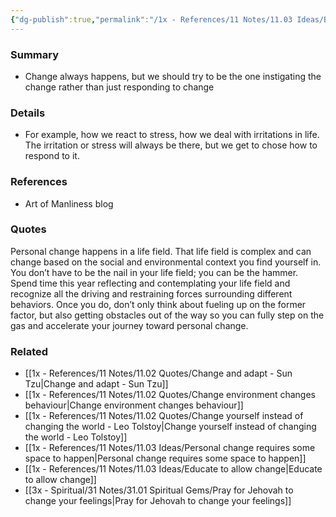 ```yaml
---
{"dg-publish":true,"permalink":"/1x - References/11 Notes/11.03 Ideas/Be the hammer not the nail - try to be proactive in your life/","title":"Be the hammer not the nail - try to be proactive in your life","noteIcon":""}
---
```


### Summary
- Change always happens, but we should try to be the one instigating the change rather than just responding to change

### Details
- For example, how we react to stress, how we deal with irritations in life. The irritation or stress will always be there, but we get to chose how to respond to it.

### References
- Art of Manliness blog

### Quotes
Personal change happens in a life field. That life field is complex and can change based on the social and environmental context you find yourself in. You don’t have to be the nail in your life field; you can be the hammer. Spend time this year reflecting and contemplating your life field and recognize all the driving and restraining forces surrounding different behaviors. Once you do, don’t only think about fueling up on the former factor, but also getting obstacles out of the way so you can fully step on the gas and accelerate your journey toward personal change. 

### Related
- [[1x - References/11 Notes/11.02 Quotes/Change and adapt - Sun Tzu\|Change and adapt - Sun Tzu]]
- [[1x - References/11 Notes/11.02 Quotes/Change environment changes behaviour\|Change environment changes behaviour]]
- [[1x - References/11 Notes/11.02 Quotes/Change yourself instead of changing the world - Leo Tolstoy\|Change yourself instead of changing the world - Leo Tolstoy]]
- [[1x - References/11 Notes/11.03 Ideas/Personal change requires some space to happen\|Personal change requires some space to happen]]
- [[1x - References/11 Notes/11.03 Ideas/Educate to allow change\|Educate to allow change]]
- [[3x - Spiritual/31 Notes/31.01 Spiritual Gems/Pray for Jehovah to change your feelings\|Pray for Jehovah to change your feelings]]


